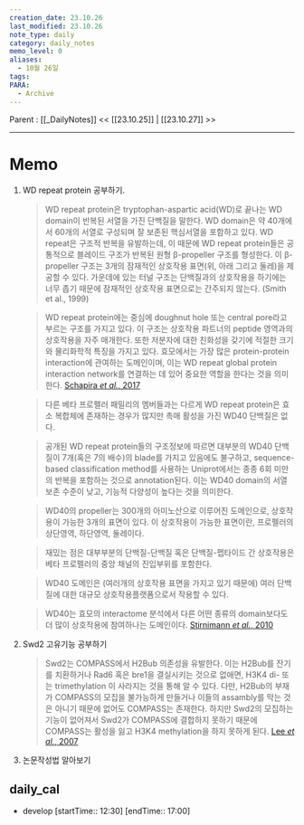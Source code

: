 ```yaml
---
creation_date: 23.10.26
last_modified: 23.10.26
note_type: daily
category: daily_notes
memo_level: 0
aliases:
  - 10월 26일
tags: 
PARA:
  - Archive
---
```

Parent : [[_DailyNotes]]
<< [[23.10.25]] | [[23.10.27]] >>

---
# Memo
1.  WD repeat protein 공부하기.
	>WD repeat protein은 tryptophan-aspartic acid(WD)로 끝나는 WD domain이 반복된 서열을 가진 단백질을 말한다. WD domain은 약 40개에서 60개의 서열로 구성되며 잘 보존된 핵심서열을 포함하고 있다. WD repeat은 구조적 반복을 유발하는데, 이 때문에 WD repeat protein들은 공통적으로 블레이드 구조가 반복된 원형 β-propeller 구조를 형성한다. 이 β-propeller 구조는 3개의 잠재적인 상호작용 표면(위, 아래 그리고 둘레)을 제공할 수 있다. 가운데에 있는 터널 구조는 단백질과의 상호작용을 하기에는 너무 좁기 때문에 잠재적인 상호작용 표면으로는 간주되지 않는다. (Smith et al., 1999)
	
	>WD repeat protein에는 중심에 doughnut hole 또는 central pore라고 부르는 구조를 가지고 있다. 이 구조는 상호작용 파트너의 peptide 영역과의 상호작용을 자주 매개한다. 또한 저분자에 대한 친화성을 갖기에 적절한 크기와 물리화학적 특징을 가지고 있다.
	>효모에서는 가장 많은 protein-protein interaction에 관여하는 도메인이며, 이는 WD repeat global protein interaction network를 연결하는 데 있어 중요한 역할을 한다는 것을 의미한다.
	[Schapira *et al.*, 2017](zotero://select/items/@schapira2017)
	
	>다른 베타 프로펠러 패밀리의 멤버들과는 다르게 WD repeat protein은 효소 복합체에 존재하는 경우가 많지만 촉매 활성을 가진 WD40 단백질은 없다.
	
	>공개된 WD repeat protein들의 구조정보에 따르면 대부분의 WD40 단백질이 7개(혹은 7의 배수)의 blade를 가지고 있음에도 불구하고, sequence-based classification method를 사용하는 Uniprot에서는 종종 6회 미만의 반복을 포함하는 것으로 annotation된다.
	이는 WD40 domain의 서열 보존 수준이 낮고, 기능적 다양성이 높다는 것을 의미한다.
	
	>WD40의 propeller는 300개의 아미노산으로 이루어진 도메인으로, 상호작용이 가능한 3개의 표면이 있다. 이 상호작용이 가능한 표면이란, 프로펠러의 상단영역, 하단영역, 둘레이다.
	
	>재밌는 점은 대부부분의 단백질-단백질 혹은 단백질-펩타이드 간 상호작용은 베타 프로펠러의 중앙 채널의 진입부위를 포함한다. 
	
	>WD40 도메인은 (여러개의 상호작용 표면을 가지고 있기 때문에) 여러 단백질에 대한 대규모 상호작용플랫폼으로서 작용할 수 있다.
	
	>WD40는 효모의 interactome 분석에서 다른 어떤 종류의 domain보다도 더 많이 상호작용에 참여하나는 도메인이다.
	[Stirnimann *et al.*, 2010](zotero://select/items/@stirnimann2010)
2. Swd2 고유기능 공부하기
	> Swd2는 COMPASS에서 H2Bub 의존성을 유발한다. 이는 H2Bub를 잔기를 치환하거나 Rad6 혹은 bre1을 결실시키는 것으로 없애면, H3K4 di- 또는 trimethylation 이 사라지는 것을 통해 알 수 있다.
	> 다만, H2Bub의 부재가 COMPASS의 모집을 불가능하게 만들거나 이들의 assambly를 막는 것은 아니기 때문에 없어도 COMPASS는 존재한다. 하지만 Swd2의 모집하는 기능이 없어져서 Swd2가 COMPASS에 결합하지 못하기 때문에 COMPASS는 활성을 잃고 H3K4 methylation을 하지 못하게 된다.
	> [Lee *et al.*, 2007](zotero://select/items/@lee2007)
3. 논문작성법 알아보기
## daily_cal
-  develop [startTime:: 12:30]  [endTime:: 17:00]
